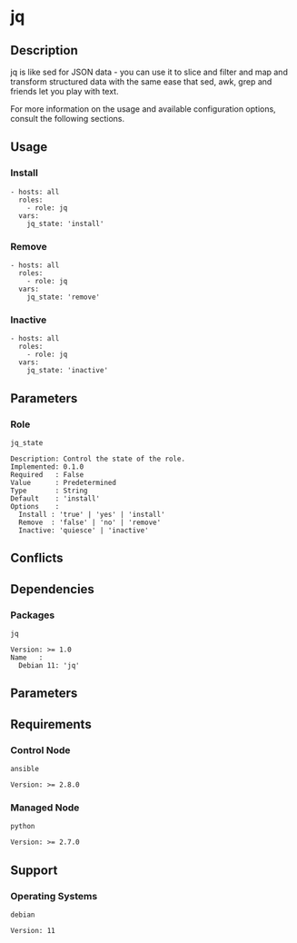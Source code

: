 # jq

## Description

jq is like sed for JSON data - you can use it to slice and filter and map and
transform structured data with the same ease that sed, awk, grep and friends let
you play with text.

For more information on the usage and available configuration options,
consult the following sections.

## Usage

### Install

```
- hosts: all
  roles:
    - role: jq
  vars:
    jq_state: 'install'
```

### Remove

```
- hosts: all
  roles:
    - role: jq
  vars:
    jq_state: 'remove'
```

### Inactive

```
- hosts: all
  roles:
    - role: jq
  vars:
    jq_state: 'inactive'
```

## Parameters

### Role

`jq_state`

    Description: Control the state of the role.
    Implemented: 0.1.0
    Required   : False
    Value      : Predetermined
    Type       : String
    Default    : 'install'
    Options    :
      Install : 'true' | 'yes' | 'install'
      Remove  : 'false' | 'no' | 'remove'
      Inactive: 'quiesce' | 'inactive'

## Conflicts

## Dependencies

### Packages

`jq`

    Version: >= 1.0
    Name   :
      Debian 11: 'jq'

## Parameters

## Requirements

### Control Node

`ansible`

    Version: >= 2.8.0

### Managed Node

`python`

    Version: >= 2.7.0

## Support

### Operating Systems

`debian`

    Version: 11
